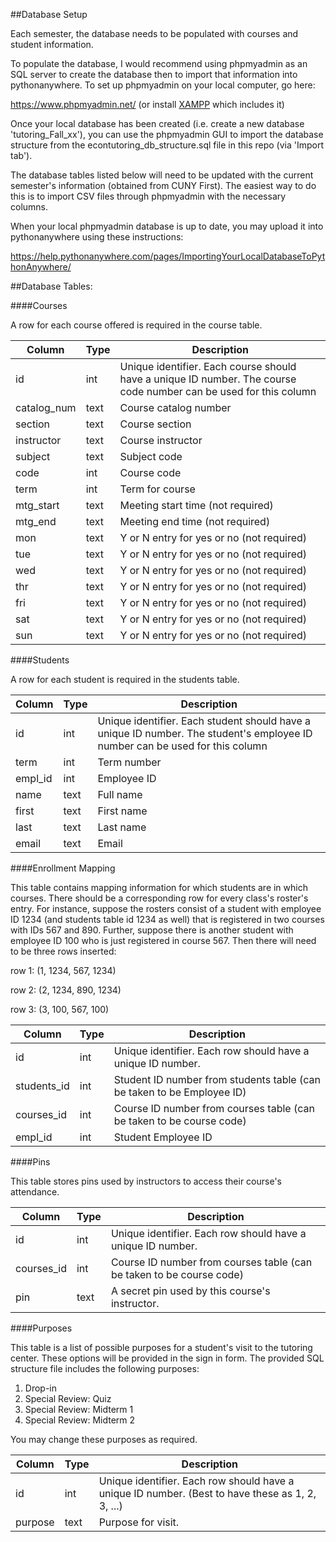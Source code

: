 ##Database Setup

Each semester, the database needs to be populated with courses and student information. 

To populate the database, I would recommend using phpmyadmin as an SQL server to create the database then to import that information into pythonanywhere. To set up phpmyadmin on your local computer, go here: 

https://www.phpmyadmin.net/
(or install [XAMPP](https://www.apachefriends.org/index.html) which includes it)

Once your local database has been created (i.e. create a new database 'tutoring_Fall_xx'), you can use the phpmyadmin GUI to import the database structure from the econtutoring_db_structure.sql file in this repo (via 'Import tab'). 

The database tables listed below will need to be updated with the current semester's information (obtained from CUNY First). The easiest way to do this is to import CSV files through phpmyadmin with the necessary columns.

When your local phpmyadmin database is up to date, you may upload it into pythonanywhere using these instructions: 

https://help.pythonanywhere.com/pages/ImportingYourLocalDatabaseToPythonAnywhere/

##Database Tables:


####Courses

A row for each course offered is required in the course table. 

| Column | Type | Description | 
|---|---|---|
|id| int | Unique identifier. Each course should have a unique ID number. The course code number can be used for this column|
|catalog_num | text | Course catalog number |
|section| text | Course section |
|instructor | text | Course instructor |
|subject | text | Subject code |
|code | int | Course code |
|term | int | Term for course |
|mtg_start | text | Meeting start time (not required) |
|mtg_end | text | Meeting end time (not required) | 
|mon | text | Y or N entry for yes or no (not required)| 
|tue | text | Y or N entry for yes or no (not required)| 
|wed | text | Y or N entry for yes or no (not required)| 
|thr | text | Y or N entry for yes or no (not required)| 
|fri | text | Y or N entry for yes or no (not required)| 
|sat | text | Y or N entry for yes or no (not required)| 
|sun | text | Y or N entry for yes or no (not required)| 



####Students

A row for each student is required in the students table. 

| Column | Type | Description | 
|---|---|---|
|id| int | Unique identifier. Each student should have a unique ID number. The student's employee ID number can be used for this column|
|term | int | Term number |
|empl_id| int | Employee ID |
|name | text | Full name |
|first | text | First name |
|last | text | Last name |
|email | text | Email |


####Enrollment Mapping

This table contains mapping information for which students are in which courses. There should be a corresponding row for every class's roster's entry. For instance, suppose the rosters consist of a student with employee ID 1234 (and students table id 1234 as well) that is registered in two courses with IDs 567 and 890. Further, suppose there is another student with employee ID 100 who is just registered in course 567. Then there will need to be three rows inserted:

row 1: (1, 1234, 567, 1234)

row 2: (2, 1234, 890, 1234)

row 3: (3, 100, 567, 100)


| Column | Type | Description | 
|---|---|---|
|id| int | Unique identifier. Each row should have a unique ID number. |
|students_id| int | Student ID number from students table (can be taken to be Employee ID) |
|courses_id| int | Course ID number from courses table (can be taken to be course code)|
|empl_id | int | Student Employee ID |


####Pins

This table stores pins used by instructors to access their course's attendance. 

| Column | Type | Description | 
|---|---|---|
|id| int | Unique identifier. Each row should have a unique ID number. |
|courses_id| int | Course ID number from courses table (can be taken to be course code)|
|pin | text | A secret pin used by this course's instructor.  |


####Purposes

This table is a list of possible purposes for a student's visit to the tutoring center. These options will be provided in the sign in form. The provided SQL structure file includes the following purposes: 
1. Drop-in
2. Special Review: Quiz
3. Special Review: Midterm 1
4. Special Review: Midterm 2

You may change these purposes as required. 

| Column | Type | Description | 
|---|---|---|
|id| int | Unique identifier. Each row should have a unique ID number. (Best to have these as 1, 2, 3, ...) |
|purpose | text | Purpose for visit.  |



